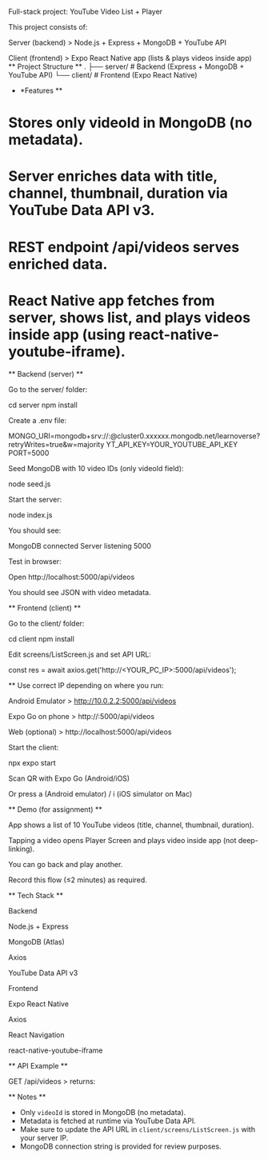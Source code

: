Full-stack project: YouTube Video List + Player

This project consists of:

Server (backend) > Node.js + Express + MongoDB + YouTube API

Client (frontend) > Expo React Native app (lists & plays videos inside app)
** Project Structure **
.
├── server/   # Backend (Express + MongoDB + YouTube API)
└── client/   # Frontend (Expo React Native)
* *Features **

# Stores only videoId in MongoDB (no metadata).
# Server enriches data with title, channel, thumbnail, duration via YouTube Data API v3.
# REST endpoint /api/videos serves enriched data.
# React Native app fetches from server, shows list, and plays videos inside app (using react-native-youtube-iframe).
** Backend (server) **

Go to the server/ folder:

cd server
npm install


Create a .env file:

MONGO_URI=mongodb+srv://<USER>:<PASSWORD>@cluster0.xxxxxx.mongodb.net/learnoverse?retryWrites=true&w=majority
YT_API_KEY=YOUR_YOUTUBE_API_KEY
PORT=5000


Seed MongoDB with 10 video IDs (only videoId field):

node seed.js


Start the server:

node index.js


You should see:

MongoDB connected
Server listening 5000


Test in browser:

Open http://localhost:5000/api/videos

You should see JSON with video metadata.

** Frontend (client) **

Go to the client/ folder:

cd client
npm install


Edit screens/ListScreen.js and set API URL:

const res = await axios.get('http://<YOUR_PC_IP>:5000/api/videos');


** Use correct IP depending on where you run:

Android Emulator > http://10.0.2.2:5000/api/videos

Expo Go on phone > http://<your-computer-LAN-ip>:5000/api/videos

Web (optional) > http://localhost:5000/api/videos

Start the client:

npx expo start


Scan QR with Expo Go (Android/iOS)

Or press a (Android emulator) / i (iOS simulator on Mac)

** Demo (for assignment) **

App shows a list of 10 YouTube videos (title, channel, thumbnail, duration).

Tapping a video opens Player Screen and plays video inside app (not deep-linking).

You can go back and play another.

Record this flow (≤2 minutes) as required.

** Tech Stack **

Backend

Node.js + Express

MongoDB (Atlas)

Axios

YouTube Data API v3

Frontend

Expo React Native

Axios

React Navigation

react-native-youtube-iframe

** API Example **

GET /api/videos > returns:

** Notes **
- Only `videoId` is stored in MongoDB (no metadata).
- Metadata is fetched at runtime via YouTube Data API.
- Make sure to update the API URL in `client/screens/ListScreen.js` with your server IP.
- MongoDB connection string is provided for review purposes.

